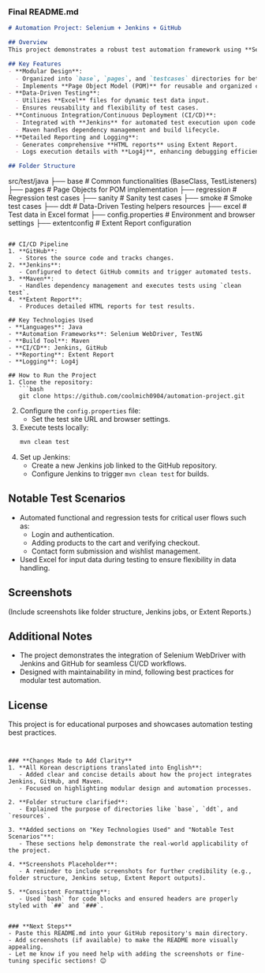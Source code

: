 
### **Final README.md**

```markdown
# Automation Project: Selenium + Jenkins + GitHub

## Overview
This project demonstrates a robust test automation framework using **Selenium WebDriver**, **TestNG**, **Maven**, and **Jenkins**. It is designed to automate end-to-end testing for [Automation Practice](http://automationpractice.com/), a sample e-commerce website.

## Key Features
- **Modular Design**:
  - Organized into `base`, `pages`, and `testcases` directories for better maintainability and scalability.
  - Implements **Page Object Model (POM)** for reusable and organized code.
- **Data-Driven Testing**:
  - Utilizes **Excel** files for dynamic test data input.
  - Ensures reusability and flexibility of test cases.
- **Continuous Integration/Continuous Deployment (CI/CD)**:
  - Integrated with **Jenkins** for automated test execution upon code commits in **GitHub**.
  - Maven handles dependency management and build lifecycle.
- **Detailed Reporting and Logging**:
  - Generates comprehensive **HTML reports** using Extent Report.
  - Logs execution details with **Log4j**, enhancing debugging efficiency.

## Folder Structure
```
src/test/java
  ├── base                # Common functionalities (BaseClass, TestListeners)
  ├── pages               # Page Objects for POM implementation
  ├── regression          # Regression test cases
  ├── sanity              # Sanity test cases
  ├── smoke               # Smoke test cases
  ├── ddt                 # Data-Driven Testing helpers
resources
  ├── excel               # Test data in Excel format
  ├── config.properties   # Environment and browser settings
  ├── extentconfig        # Extent Report configuration
```

## CI/CD Pipeline
1. **GitHub**:
   - Stores the source code and tracks changes.
2. **Jenkins**:
   - Configured to detect GitHub commits and trigger automated tests.
3. **Maven**:
   - Handles dependency management and executes tests using `clean test`.
4. **Extent Report**:
   - Produces detailed HTML reports for test results.

## Key Technologies Used
- **Languages**: Java
- **Automation Frameworks**: Selenium WebDriver, TestNG
- **Build Tool**: Maven
- **CI/CD**: Jenkins, GitHub
- **Reporting**: Extent Report
- **Logging**: Log4j

## How to Run the Project
1. Clone the repository:
   ```bash
   git clone https://github.com/coolmich0904/automation-project.git
   ```
2. Configure the `config.properties` file:
   - Set the test site URL and browser settings.
3. Execute tests locally:
   ```bash
   mvn clean test
   ```
4. Set up Jenkins:
   - Create a new Jenkins job linked to the GitHub repository.
   - Configure Jenkins to trigger `mvn clean test` for builds.

## Notable Test Scenarios
- Automated functional and regression tests for critical user flows such as:
  - Login and authentication.
  - Adding products to the cart and verifying checkout.
  - Contact form submission and wishlist management.
- Used Excel for input data during testing to ensure flexibility in data handling.

## Screenshots
(Include screenshots like folder structure, Jenkins jobs, or Extent Reports.)

## Additional Notes
- The project demonstrates the integration of Selenium WebDriver with Jenkins and GitHub for seamless CI/CD workflows.
- Designed with maintainability in mind, following best practices for modular test automation.

## License
This project is for educational purposes and showcases automation testing best practices.
```


### **Changes Made to Add Clarity**
1. **All Korean descriptions translated into English**:
   - Added clear and concise details about how the project integrates Jenkins, GitHub, and Maven.
   - Focused on highlighting modular design and automation processes.

2. **Folder structure clarified**:
   - Explained the purpose of directories like `base`, `ddt`, and `resources`.

3. **Added sections on "Key Technologies Used" and "Notable Test Scenarios"**:
   - These sections help demonstrate the real-world applicability of the project.

4. **Screenshots Placeholder**:
   - A reminder to include screenshots for further credibility (e.g., folder structure, Jenkins setup, Extent Report outputs).

5. **Consistent Formatting**:
   - Used `bash` for code blocks and ensured headers are properly styled with `##` and `###`.


### **Next Steps**
- Paste this README.md into your GitHub repository's main directory.
- Add screenshots (if available) to make the README more visually appealing.
- Let me know if you need help with adding the screenshots or fine-tuning specific sections! 😊
